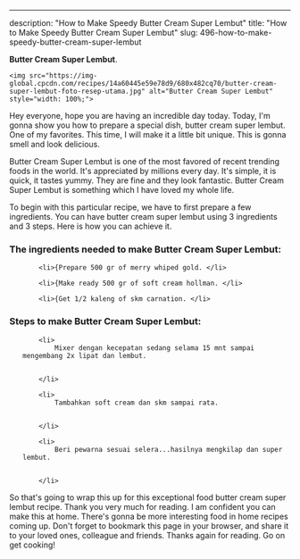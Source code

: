 ---
description: "How to Make Speedy Butter Cream Super Lembut"
title: "How to Make Speedy Butter Cream Super Lembut"
slug: 496-how-to-make-speedy-butter-cream-super-lembut

<p>
	<strong>Butter Cream Super Lembut</strong>. 
	
</p>
<p>
	
	<img src="https://img-global.cpcdn.com/recipes/14a60445e59e78d9/680x482cq70/butter-cream-super-lembut-foto-resep-utama.jpg" alt="Butter Cream Super Lembut" style="width: 100%;">
	
	
</p>
<p>
	Hey everyone, hope you are having an incredible day today. Today, I'm gonna show you how to prepare a special dish, butter cream super lembut. One of my favorites. This time, I will make it a little bit unique. This is gonna smell and look delicious.
</p>
	
<p>
	
</p>
<p>
	Butter Cream Super Lembut is one of the most favored of recent trending foods in the world. It's appreciated by millions every day. It's simple, it is quick, it tastes yummy. They are fine and they look fantastic. Butter Cream Super Lembut is something which I have loved my whole life.
</p>

<p>
To begin with this particular recipe, we have to first prepare a few ingredients. You can have butter cream super lembut using 3 ingredients and 3 steps. Here is how you can achieve it.
</p>

<h3>The ingredients needed to make Butter Cream Super Lembut:</h3>

<ol>
	
		<li>{Prepare 500 gr of merry whiped gold. </li>
	
		<li>{Make ready 500 gr of soft cream hollman. </li>
	
		<li>{Get 1/2 kaleng of skm carnation. </li>
	
</ol>
<p>
	
</p>

<h3>Steps to make Butter Cream Super Lembut:</h3>

<ol>
	
		<li>
			Mixer dengan kecepatan sedang selama 15 mnt sampai mengembang 2x lipat dan lembut.
			
			
		</li>
	
		<li>
			Tambahkan soft cream dan skm sampai rata.
			
			
		</li>
	
		<li>
			Beri pewarna sesuai selera...hasilnya mengkilap dan super lembut.
			
			
		</li>
	
</ol>

<p>
	
</p>

<p>
	So that's going to wrap this up for this exceptional food butter cream super lembut recipe. Thank you very much for reading. I am confident you can make this at home. There's gonna be more interesting food in home recipes coming up. Don't forget to bookmark this page in your browser, and share it to your loved ones, colleague and friends. Thanks again for reading. Go on get cooking!
</p>
